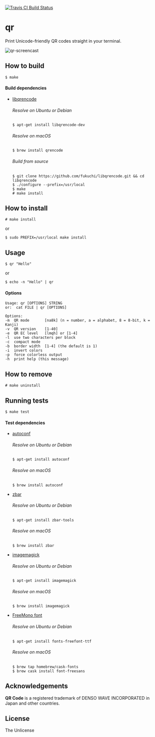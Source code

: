 [![Travis CI Build Status](https://travis-ci.org/Y2Z/qr.svg?branch=master)](https://travis-ci.org/Y2Z/qr)

# qr

Print Unicode-friendly QR codes straight in your terminal.

![qr-screencast](https://user-images.githubusercontent.com/1392048/47276020-47b04800-d582-11e8-9da0-b09d0c949720.gif)


## How to build

    $ make

#### Build dependencies
 - [libqrencode](https://github.com/fukuchi/libqrencode)
   ###### Resolve on Ubuntu or Debian
       $ apt-get install libqrencode-dev
   ###### Resolve on macOS
       $ brew install qrencode
   ###### Build from source
       $ git clone https://github.com/fukuchi/libqrencode.git && cd libqrencode
       $ ./configure --prefix=/usr/local
       $ make
       # make install


## How to install

    # make install
or

    $ sudo PREFIX=/usr/local make install


## Usage

    $ qr "Hello"
or

    $ echo -n "Hello" | qr

#### Options

    Usage: qr [OPTIONS] STRING
    or:  cat FILE | qr [OPTIONS]

    Options:
    -m  QR mode       [na8k] (n = number, a = alphabet, 8 = 8-bit, k = Kanji)
    -v  QR version    [1-40]
    -e  QR EC level   [lmqh] or [1-4]
    -l  use two characters per block
    -c  compact mode
    -b  border width  [1-4] (the default is 1)
    -i  invert colors
    -p  force colorless output
    -h  print help (this message)


## How to remove

    # make uninstall


## Running tests

    $ make test

#### Test dependencies
 - [autoconf](https://www.gnu.org/software/autoconf/autoconf.html)
   ###### Resolve on Ubuntu or Debian
       $ apt-get install autoconf
   ###### Resolve on macOS
       $ brew install autoconf
 - [zbar](http://zbar.sourceforge.net)
   ###### Resolve on Ubuntu or Debian
       $ apt-get install zbar-tools
   ###### Resolve on macOS
       $ brew install zbar
 - [imagemagick](https://www.imagemagick.org/script/index.php)
   ###### Resolve on Ubuntu or Debian
       $ apt-get install imagemagick
   ###### Resolve on macOS
       $ brew install imagemagick
 - [FreeMono font](https://en.wikipedia.org/wiki/GNU_FreeFont)
   ###### Resolve on Ubuntu or Debian
       $ apt-get install fonts-freefont-ttf
   ###### Resolve on macOS
       $ brew tap homebrew/cask-fonts
       $ brew cask install font-freesans


## Acknowledgements

**QR Code** is a registered trademark of DENSO WAVE INCORPORATED in Japan
and other countries.


## License

The Unlicense
